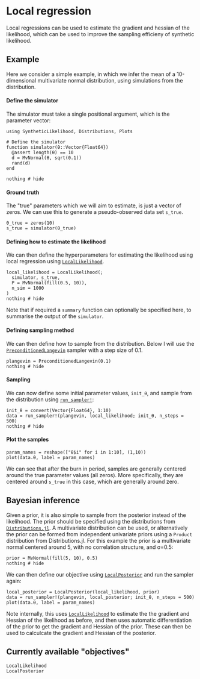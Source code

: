 # Local regression
Local regressions can be used to estimate the gradient and hessian of the likelihood,
which can be used to improve the sampling efficieny of synthetic likelihood.

## Example
Here we consider a simple example, in which we infer the mean of a 10-dimensional multivariate normal distribution, using simulations from the distribution.

#### Define the simulator
The simulator must take a single positional argument, which is the parameter vector:

```@example 1
using SyntheticLikelihood, Distributions, Plots

# Define the simulator
function simulator(θ::Vector{Float64})
  @assert length(θ) == 10
  d = MvNormal(θ, sqrt(0.1))
  rand(d)
end

nothing # hide
```

#### Ground truth
The "true" parameters which we will aim to estimate, is just a vector of zeros. We can use this to generate a pseudo-observed data set `s_true`.

```@example 1
θ_true = zeros(10)
s_true = simulator(θ_true)
```

#### Defining how to estimate the likelihood
We can then define the hyperparameters for estimating the likelihood using local regression using [`LocalLikelihood`](@ref).

```@example 1
local_likelihood = LocalLikelihood(;
  simulator, s_true,
  P = MvNormal(fill(0.5, 10)),
  n_sim = 1000
)
nothing # hide
```

Note that if required a `summary` function can optionally be specified here, to summarise the output of the `simulator`.

#### Defining sampling method
We can then define how to sample from the distribution. Below I will use the [`PreconditionedLangevin`](@ref) sampler with a step size of 0.1.

```@example 1
plangevin = PreconditionedLangevin(0.1)
nothing # hide
```

#### Sampling
We can now define some initial parameter values, `init_θ`, and sample from the distribution using [`run_sampler!`](@ref):

```@example 1
init_θ = convert(Vector{Float64}, 1:10)
data = run_sampler!(plangevin, local_likelihood; init_θ, n_steps = 500)
nothing # hide
```

#### Plot the samples
```@example 1
param_names = reshape(["θ$i" for i in 1:10], (1,10))
plot(data.θ, label = param_names)
```

We can see that after the burn in period, samples are generally centered around the true parameter values (all zeros). More specifically, they are centered around `s_true` in this case, which are generally around zero.

## Bayesian inference
Given a prior, it is also simple to sample from the posterior instead of the likelihood. The prior should be specified using the distributions from [`Distributions.jl`](https://juliastats.org/Distributions.jl/stable/). A multivariate distribution can be used, or alternatively the prior can be formed from independent univariate priors using a `Product` distribution from Distributions.jl. For this example the prior is a multivariate normal centered around 5, with no correlation structure, and σ=0.5:

```@example 1
prior = MvNormal(fill(5, 10), 0.5)
nothing # hide
```

We can then define our objective using [`LocalPosterior`](@ref) and run the sampler again:

```@example 1
local_posterior = LocalPosterior(local_likelihood, prior)
data = run_sampler!(plangevin, local_posterior; init_θ, n_steps = 500)
plot(data.θ, label = param_names)
```

Note internally, this uses [`LocalLikelihood`](@ref) to estimate the the gradient and Hessian of the likelihood as before, and then uses automatic differentiation of the prior to get the gradient and Hessian of the prior. These can then be used to calculcate the gradient and Hessian of the posterior.

## Currently available "objectives"
```@docs
LocalLikelihood
LocalPosterior
```
